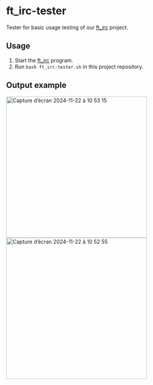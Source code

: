 # ft_irc-tester

Tester for basic usage testing of our [ft_irc](https://github.com/faboussard/42-irc) project.

## Usage
1. Start the [ft_irc](https://github.com/faboussard/42-irc) program.
2. Run `bash ft_irc-tester.sh` in this project repository.

## Output example
<img width="381" alt="Capture d’écran 2024-11-22 à 10 53 15" src="https://github.com/user-attachments/assets/c7057be0-1a1c-4e51-99ee-db3fbbcb9c9b">   

<img width="381" alt="Capture d’écran 2024-11-22 à 10 52 55" src="https://github.com/user-attachments/assets/304f9f5a-b51a-4193-96e3-34c5e9783326">
